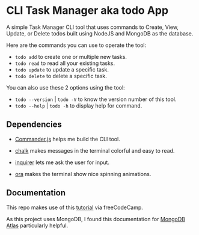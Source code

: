 # CLI Task Manager aka todo App
A simple Task Manager CLI tool that uses commands to Create, View, Update, or Delete todos built using NodeJS and MongoDB as the database.

Here are the commands you can use to operate the tool:

* `todo add`  to create one or multiple new tasks.
* `todo read` to read all your existing tasks.
* `todo update` to update a specific task.
* `todo delete` to delete a specific task.
  
You can also use these 2 options using the tool:

* `todo --version` | `todo -V` to know the version number of this tool.
* `todo --help` | `todo -h` to display help for command.

## Dependencies
* [Commander.js](https://www.npmjs.com/package/commander) helps me build the CLI tool.

* [chalk](https://www.npmjs.com/package/chalk) makes messages in the terminal colorful and easy to read.

* [inquirer](https://www.npmjs.com/package/inquirer) lets me ask the user for input.

* [ora](https://www.npmjs.com/package/ora) makes the terminal show nice spinning animations.

## Documentation

This repo makes use of this [tutorial](https://www.freecodecamp.org/news/nodejs-tutorial-build-a-task-manager-cli-tool/) via freeCodeCamp.

As this project uses MongoDB, I found this documentation for [MongoDB Atlas](https://www.freecodecamp.org/news/get-started-with-mongodb-atlas/) particularly helpful.